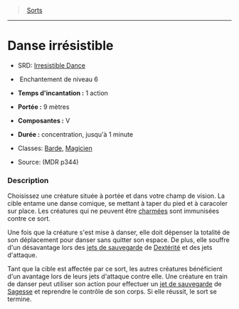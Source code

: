 ﻿---
!SpellItem
Name: Danse irrésistible
AltName: '[Irresistible Dance](srd_spells_irresistible_dance.md)'
Type: Enchantement
Level: 6
CastingTime: 1 action
Range: 9 mètres
Components: V
Duration: concentration, jusqu'à 1 minute
Classes: '[Barde](hd_bard.md), [Magicien](hd_wizard.md)'
Family: SpellHD
Source: (MDR p344)
Id: spells_hd.md#danse-irrésistible
ParentLink: spells_hd.md#sorts
ParentName: Sorts
NameLevel: 1
Attributes:
  Name: Danse irrésistible
  Markdown: >+
    # <!--Name-->Danse irrésistible<!--/Name-->


    - SRD: <!--AltName-->[Irresistible Dance](srd_spells_irresistible_dance.md)<!--/AltName-->


    -  <!--Type-->Enchantement<!--/Type--> de niveau <!--Level-->6<!--/Level-->


    - **Temps d'incantation :** <!--CastingTime-->1 action<!--/CastingTime-->


    - **Portée :** <!--Range-->9 mètres<!--/Range-->


    - **Composantes :** <!--Components-->V<!--/Components-->


    - **Durée :** <!--Duration-->concentration, jusqu'à 1 minute<!--/Duration-->


    - Classes: <!--Classes-->[Barde](hd_bard.md), [Magicien](hd_wizard.md)<!--/Classes-->


    - Source: <!--Source-->(MDR p344)<!--/Source-->


    ### Description


    Choisissez une créature située à portée et dans votre champ de vision. La cible entame une danse comique, se mettant à taper du pied et à caracoler sur place. Les créatures qui ne peuvent être [charmées](hd_conditions_charme.md) sont immunisées contre ce sort.


    Une fois que la créature s'est mise à danser, elle doit dépenser la totalité de son déplacement pour danser sans quitter son espace. De plus, elle souffre d'un désavantage lors des [jets de sauvegarde](hd_abilities_jets_de_sauvegarde.md) de [Dextérité](hd_abilities_dexterity.md) et des jets d'attaque.


    Tant que la cible est affectée par ce sort, les autres créatures bénéficient d'un avantage lors de leurs jets d'attaque contre elle. Une créature en train de danser peut utiliser son action pour effectuer un [jet de sauvegarde](hd_abilities_jets_de_sauvegarde.md) de [Sagesse](hd_abilities_wisdom.md) et reprendre le contrôle de son corps. Si elle réussit, le sort se termine.

  AltName: '[Irresistible Dance](srd_spells_irresistible_dance.md)'
  Type: Enchantement
  Level: 6
  CastingTime: 1 action
  Range: 9 mètres
  Components: V
  Duration: concentration, jusqu'à 1 minute
  Classes: '[Barde](hd_bard.md), [Magicien](hd_wizard.md)'
  Source: (MDR p344)
AttributesDictionary: >+
  Name: Danse irrésistible

  Markdown: >+

    # <!--Name-->Danse irrésistible<!--/Name-->





    - SRD: <!--AltName-->[Irresistible Dance](srd_spells_irresistible_dance.md)<!--/AltName-->





    -  <!--Type-->Enchantement<!--/Type--> de niveau <!--Level-->6<!--/Level-->





    - **Temps d'incantation :** <!--CastingTime-->1 action<!--/CastingTime-->





    - **Portée :** <!--Range-->9 mètres<!--/Range-->





    - **Composantes :** <!--Components-->V<!--/Components-->





    - **Durée :** <!--Duration-->concentration, jusqu'à 1 minute<!--/Duration-->





    - Classes: <!--Classes-->[Barde](hd_bard.md), [Magicien](hd_wizard.md)<!--/Classes-->





    - Source: <!--Source-->(MDR p344)<!--/Source-->





    ### Description





    Choisissez une créature située à portée et dans votre champ de vision. La cible entame une danse comique, se mettant à taper du pied et à caracoler sur place. Les créatures qui ne peuvent être [charmées](hd_conditions_charme.md) sont immunisées contre ce sort.





    Une fois que la créature s'est mise à danser, elle doit dépenser la totalité de son déplacement pour danser sans quitter son espace. De plus, elle souffre d'un désavantage lors des [jets de sauvegarde](hd_abilities_jets_de_sauvegarde.md) de [Dextérité](hd_abilities_dexterity.md) et des jets d'attaque.





    Tant que la cible est affectée par ce sort, les autres créatures bénéficient d'un avantage lors de leurs jets d'attaque contre elle. Une créature en train de danser peut utiliser son action pour effectuer un [jet de sauvegarde](hd_abilities_jets_de_sauvegarde.md) de [Sagesse](hd_abilities_wisdom.md) et reprendre le contrôle de son corps. Si elle réussit, le sort se termine.



  AltName: '[Irresistible Dance](srd_spells_irresistible_dance.md)'

  Type: Enchantement

  Level: 6

  CastingTime: 1 action

  Range: 9 mètres

  Components: V

  Duration: concentration, jusqu'à 1 minute

  Classes: '[Barde](hd_bard.md), [Magicien](hd_wizard.md)'

  Source: (MDR p344)

---
> [Sorts](hd_spells.md)

---

# Danse irrésistible

- SRD: [Irresistible Dance](srd_spells_irresistible_dance.md)

-  Enchantement de niveau 6

- **Temps d'incantation :** 1 action

- **Portée :** 9 mètres

- **Composantes :** V

- **Durée :** concentration, jusqu'à 1 minute

- Classes: [Barde](hd_bard.md), [Magicien](hd_wizard.md)

- Source: (MDR p344)

### Description

Choisissez une créature située à portée et dans votre champ de vision. La cible entame une danse comique, se mettant à taper du pied et à caracoler sur place. Les créatures qui ne peuvent être [charmées](hd_conditions_charme.md) sont immunisées contre ce sort.

Une fois que la créature s'est mise à danser, elle doit dépenser la totalité de son déplacement pour danser sans quitter son espace. De plus, elle souffre d'un désavantage lors des [jets de sauvegarde](hd_abilities_jets_de_sauvegarde.md) de [Dextérité](hd_abilities_dexterity.md) et des jets d'attaque.

Tant que la cible est affectée par ce sort, les autres créatures bénéficient d'un avantage lors de leurs jets d'attaque contre elle. Une créature en train de danser peut utiliser son action pour effectuer un [jet de sauvegarde](hd_abilities_jets_de_sauvegarde.md) de [Sagesse](hd_abilities_wisdom.md) et reprendre le contrôle de son corps. Si elle réussit, le sort se termine.

